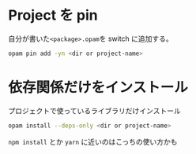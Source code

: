 # Project を pin

自分が書いた`<package>.opam`を switch に追加する。

```sh
opam pin add -yn <dir or project-name>
```

# 依存関係だけをインストール

プロジェクトで使っているライブラリだけインストール

```sh
opam install --deps-only <dir or project-name>
```

`npm install` とか `yarn` に近いのはこっちの使い方かも
